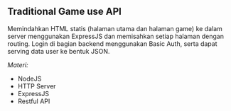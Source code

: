## Traditional Game use API

Memindahkan HTML statis (halaman utama dan halaman game) ke dalam server menggunakan ExpressJS dan memisahkan setiap halaman dengan routing. Login di bagian backend menggunakan Basic Auth, serta dapat serving data user ke bentuk JSON.

*Materi:*
* NodeJS
* HTTP Server
* ExpressJS
* Restful API